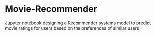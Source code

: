 # Movie-Recommender
Jupyter notebook designing a Recommender systems model to predict movie ratings for users based on the preferences of similar users

